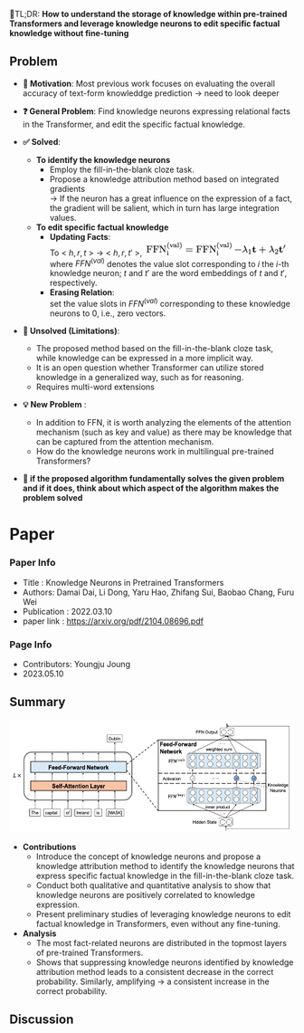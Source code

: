 📌TL;DR: **How to understand the storage of knowledge within pre-trained Transformers and leverage knowledge neurons to edit specific factual knowledge without fine-tuning**



## Problem 
* **👀 Motivation**: Most previous work focuses on evaluating the overall accuracy of text-form knowleddge prediction → need to look deeper

* **❓ General Problem**: Find knowledge neurons expressing relational facts in the Transformer, and edit the specific factual knowledge.

* **✅ Solved**:
  - **To identify the knowledge neurons**
    + Employ the fill-in-the-blank cloze task.
    + Propose a knowledge attribution method based on integrated gradients </br> 
    → If the neuron has a great influence on the expression of a fact, the gradient will be salient, which in turn has large integration values.
  - **To edit specific factual knowledge**
    + __Updating Facts__: </br> 
    To < $h, r, t$ > → < $h, r, t'$ >, 
    <img src="../../figures/2021_KNIPT_2.png" width="250" height="25"> </br>
    where $FFN^{(val)}$ denotes the value slot corresponding to $i$ the $i$-th knowledge neuron; $t$ and $t'$ are the word embeddings of $t$ and $t'$, respectively.
    + __Erasing Relation__:</br>
    set the value slots in $FFN^{(val)}$ corresponding to these knowledge neurons to 0, i.e., zero vectors.

* **🤔 Unsolved (Limitations)**:
  - The proposed method based on the fill-in-the-blank cloze task, while knowledge can be expressed in a more implicit way.
  - It is an open question whether Transformer can utilize stored knowledge in a generalized way, such as for reasoning.
  - Requires multi-word extensions

* **💡 New Problem** :
  - In addition to FFN, it is worth analyzing the elements of the attention mechanism (such as key and value) as there may be knowledge that can be captured from the attention mechanism.
  - How do the knowledge neurons work in multilingual pre-trained Transformers?



* **🌹 if the proposed algorithm fundamentally solves the given problem and if it does, think about which aspect of the algorithm makes the problem solved**

# Paper

### Paper Info 
* Title : Knowledge Neurons in Pretrained Transformers  
* Authors: Damai Dai, Li Dong, Yaru Hao, Zhifang Sui, Baobao Chang, Furu Wei
* Publication : 2022.03.10
* paper link : https://arxiv.org/pdf/2104.08696.pdf

### Page Info 
* Contributors: Youngju Joung
* 2023.05.10

## Summary 
<p align="center"><img src="../../figures/2021_KNIPT_3.png" width="850" height="200">

* **Contributions**
  - Introduce the concept of knowledge neurons and propose a knowledge attribution method to identify the knowledge neurons that express specific factual knowledge in the fill-in-the-blank cloze task.
  - Conduct both qualitative and quantitative analysis to show that knowledge neurons are positively correlated to knowledge expression.
  - Present preliminary studies of leveraging knowledge neurons to edit factual knowledge in Transformers, even without any fine-tuning.
* **Analysis**
  - The most fact-related neurons are distributed in the topmost layers of pre-trained Transformers.
  - Shows that suppressing knowledge neurons identified by knowledge attribution method leads to a consistent decrease in the correct probability. Similarly, amplifying → a consistent increase in the correct probability.

## Discussion